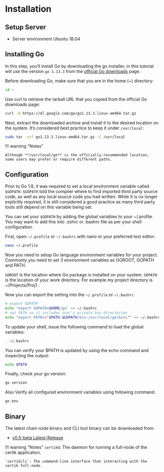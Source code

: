 # Installation

## Setup Server

- Server environment Ubuntu 18.04

## Installing Go

In this step, you’ll install Go by downloading the go installer, in this tutorial will use the version `go 1.13.3` from the [official Go downloads](https://golang.org/dl/) page.

Before downloading Go, make sure that you are in the home (~) directory:

```bash
cd ~
```

Use curl to retrieve the tarball URL that you copied from the official Go downloads page:

```bash
curl -O https://dl.google.com/go/go1.13.3.linux-amd64.tar.gz
```

Next, extract the downloaded archive and install it to the desired location on the system. It’s considered best practice to keep it under `/usr/local`:

```bash
sudo tar -xzf go1.13.3.linux-amd64.tar.gz -C /usr/local
```

!!! warning "Notes"

    Although **/usr/local/go** is the officially-recommended location, some users may prefer or require different paths.

## Configuration

Prior to Go 1.8, it was required to set a local environment variable called `$GOPATH`. `$GOPATH` told the compiler where to find imported third party source code, as well as any local source code you had written. While it is no longer explicitly required, it is still considered a good practice as many third party tools still depend on this variable being set.

You can set your `$GOPATH` by adding the global variables to your ~/.profile. You may want to add this into .zshrc or .bashrc file as per your shell configuration.

First, open `~/.profile` or `~/.bashrc` with nano or your preferred text editor:
```bash
nano ~/.profile
```

Now you need to setup Go language environment variables for your project. Commonly you need to set 3 environment variables as GOROOT, GOPATH and PATH.

`GOROOT` is the location where Go package is installed on your system.
`GOPATH` is the location of your work directory. For example my project directory is ~/Projects/Proj1 .

Now you can export the setting into the `~/.profile` or `~/.bashrc`
```bash
# export GOPATH
echo "export GOPATH=$HOME/go" >> ~/.bashrc
# set PATH so it includes user's private bin directories
echo "export PATH=\"$PATH:$GOPATH/bin:/usr/local/go/bin\"" >> ~/.bashrc
```

To update your shell, issue the following command to load the global variables:

```bash
. ~/.bashrc
```

You can verify your $PATH is updated by using the echo command and inspecting the output:

```bash
echo $PATH
```

Finally, check your go version:

```bash
go version
```
Also Verify all configured environment variables using following command.

```bash
go env
```

## Binary

The latest chain node binary and CLI tool binary can be downloaded from:

- [v0.5-beta Latest-Release](https://github.com/certikfoundation/chain/releases/)

!!! warning "Notes"
    `certikd`: The daemon for running a full-node of the certik application.

    `certikcli`: The command-line interface that interacting with the certik full-node.